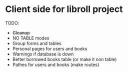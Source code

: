 # Client side for libroll project

TODO:
- ~~Cleanup~~
- NO TABLE modes
- Group forms and tables
- Personal pages for users and books
- Warnings if database is down
- Better borrowed books table (or make it non table)
- Pathes for users and books (make routes)

